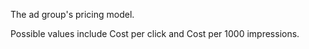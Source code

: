 The ad group's pricing model.

Possible values include Cost per click and Cost per 1000 impressions.

